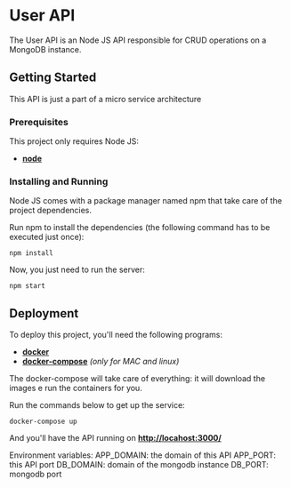 # User API

The User API is an Node JS API responsible for CRUD operations on a MongoDB instance.

## Getting Started

This API is just a part of a micro service architecture 

### Prerequisites

This project only requires Node JS:

* **[node](https://nodejs.org/en/)**



### Installing and Running

Node JS comes with a package manager named npm that take care of the project dependencies.

Run npm to install the dependencies (the following command has to be executed just once):

```
npm install
```
Now, you just need to run the server:

```
npm start
```



## Deployment

To deploy this project, you'll need the following programs:

* **[docker](https://docs.docker.com/engine/installation/)**
* **[docker-compose](https://docs.docker.com/compose/install/)** *(only for MAC and linux)*

The docker-compose will take care of everything: it will download the images e run the containers for you.

Run the commands below to get up the service:

```
docker-compose up
```

And you'll have the API running on **[http://locahost:3000/](http://localhost:3000/)**

Environment variables:
APP_DOMAIN: the domain of this API
APP_PORT: this API port
DB_DOMAIN: domain of the mongodb instance
DB_PORT: mongodb port